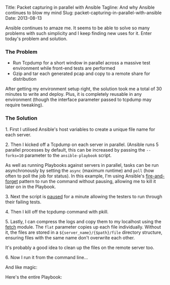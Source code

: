 Title: Packet capturing in parallel with Ansible
Tagline: And why Ansible continues to blow my mind
Slug: packet-capturing-in-parallel-with-ansible
Date: 2013-08-13

<a name="intro"></a>

<div class="intro">
Ansible continues to amaze me. It seems to be able to solve so many
problems with such simplicity and I keep finding new uses for it. Enter
today's problem and solution.
</div>

### The Problem

-   Run Tcpdump for a short window in parallel across a massive test
    environment while front-end tests are performed
-   Gzip and tar each generated pcap and copy to a remote share for
    distribution

After getting my environment setup right, the solution took me a total
of 30 minutes to write and deploy. Plus, it is completely reusable in
any environment (though the interface parameter passed to tcpdump may
require tweaking).

### The Solution

1\. First I utilised Ansible's host variables to create a unique file
name for each server.

<script src="https://gist.github.com/lextoumbourou/7623119.js"></script>

2\. Then I kicked off a Tcpdump on each server in parallel. (Ansible
runs 5 parallel processes by default, this can be increased by passing
the `--forks=10` parameter to the `ansible-playbook` script.

<script src="https://gist.github.com/lextoumbourou/7623122.js"></script>

As well as running Playbooks against servers in parallel, tasks can be
run asynchronously by setting the `async` (maximum runtime) and `poll`
(how often to poll the job for status). In this example, I'm using
Ansible's [fire-and-forget][] pattern to run the command without
pausing, allowing me to kill it later on in the Playbook.

3\. Next the script is [paused][] for a minute allowing the testers to
run through their failing tests.

<script src="https://gist.github.com/lextoumbourou/7623129.js"></script>

4\. Then I kill off the tcpdump command with pkill.

<script src="https://gist.github.com/lextoumbourou/7623137.js"></script>

5\. Lastly, I can compress the logs and copy them to my localhost using
the [fetch][] module. The `flat` parameter copies up each file
individually. Without it, the files are stored in a
`${server_name}/{$path}/file` directory structure, ensuring files with
the same name don't overwrite each other.

<script src="https://gist.github.com/lextoumbourou/7623141.js"></script>

It's probably a good idea to clean up the files on the remote server
too.

<script src="https://gist.github.com/lextoumbourou/7623146.js"></script>

6\. Now I run it from the command line...

<script src="https://gist.github.com/lextoumbourou/7623149.js"></script>

And like magic:

<script src="https://gist.github.com/lextoumbourou/7623153.js"></script>

Here's the entire Playbook:

<script src="https://gist.github.com/lextoumbourou/7611499.js"></script>

  [fire-and-forget]: http://www.ansibleworks.com/docs/playbooks2.html#id19
  [paused]: http://www.ansibleworks.com/docs/modules.html#pause
  [fetch]: http://www.ansibleworks.com/docs/modules.html#fetch
  [And we out]: https://twitter.com/lexandstuff
  [comments powered by Disqus.]: http://disqus.com/?ref_noscript
  [comments powered by <span class="logo-disqus">Disqus</span>]: http://disqus.com
